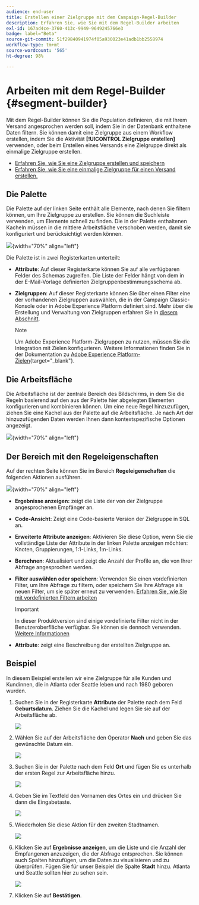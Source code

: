 ```yaml
---
audience: end-user
title: Erstellen einer Zielgruppe mit dem Campaign-Regel-Builder
description: Erfahren Sie, wie Sie mit dem Regel-Builder arbeiten
exl-id: 167ad4ce-3760-413c-9949-9649245766e3
badge: label="Beta"
source-git-commit: 51f29840941974f05a930023e41adb1bb2558974
workflow-type: tm+mt
source-wordcount: '565'
ht-degree: 98%

---
```


# Arbeiten mit dem Regel-Builder {#segment-builder}

Mit dem Regel-Builder können Sie die Population definieren, die mit Ihrem Versand angesprochen werden soll, indem Sie in der Datenbank enthaltene Daten filtern. Sie können damit eine Zielgruppe aus einem Workflow erstellen, indem Sie die Aktivität **[!UICONTROL Zielgruppe erstellen]** verwenden, oder beim Erstellen eines Versands eine Zielgruppe direkt als einmalige Zielgruppe erstellen.

* [Erfahren Sie, wie Sie eine Zielgruppe erstellen und speichern](create-audience.md)
* [Erfahren Sie, wie Sie eine einmalige Zielgruppe für einen Versand erstellen.](one-time-audience.md)

## Die Palette

Die Palette auf der linken Seite enthält alle Elemente, nach denen Sie filtern können, um Ihre Zielgruppe zu erstellen. Sie können die Suchleiste verwenden, um Elemente schnell zu finden. Die in der Palette enthaltenen Kacheln müssen in die mittlere Arbeitsfläche verschoben werden, damit sie konfiguriert und berücksichtigt werden können.

![](assets/segment-builder2.png){width="70%" align="left"}

Die Palette ist in zwei Registerkarten unterteilt:

* **Attribute**: Auf dieser Registerkarte können Sie auf alle verfügbaren Felder des Schemas zugreifen. Die Liste der Felder hängt von dem in der E-Mail-Vorlage definierten Zielgruppenbestimmungsschema ab.

* **Zielgruppen**: Auf dieser Registerkarte können Sie über einen Filter eine der vorhandenen Zielgruppen auswählen, die in der Campaign Classic-Konsole oder in Adobe Experience Platform definiert sind. Mehr über die Erstellung und Verwaltung von Zielgruppen erfahren Sie in [diesem Abschnitt](manage-audience.md).

  >[!NOTE]
  >
  >Um Adobe Experience Platform-Zielgruppen zu nutzen, müssen Sie die Integration mit Zielen konfigurieren. Weitere Informationen finden Sie in der Dokumentation zu [Adobe Experience Platform-Zielen](https://experienceleague.adobe.com/docs/experience-platform/destinations/home.html?lang=de){target="_blank"}.

## Die Arbeitsfläche

Die Arbeitsfläche ist der zentrale Bereich des Bildschirms, in dem Sie die Regeln basierend auf den aus der Palette hier abgelegten Elementen konfigurieren und kombinieren können. Um eine neue Regel hinzuzufügen, ziehen Sie eine Kachel aus der Palette auf die Arbeitsfläche. Je nach Art der hinzuzufügenden Daten werden Ihnen dann kontextspezifische Optionen angezeigt.

![](assets/segment-builder4.png){width="70%" align="left"}

## Der Bereich mit den Regeleigenschaften

Auf der rechten Seite können Sie im Bereich **Regeleigenschaften** die folgenden Aktionen ausführen.

![](assets/segment-builder5.png){width="70%" align="left"}

* **Ergebnisse anzeigen:** zeigt die Liste der von der Zielgruppe angesprochenen Empfänger an.
* **Code-Ansicht**: Zeigt eine Code-basierte Version der Zielgruppe in SQL an.
* **Erweiterte Attribute anzeigen**: Aktivieren Sie diese Option, wenn Sie die vollständige Liste der Attribute in der linken Palette anzeigen möchten: Knoten, Gruppierungen, 1:1-Links, 1:n-Links.
* **Berechnen**: Aktualisiert und zeigt die Anzahl der Profile an, die von Ihrer Abfrage angesprochen werden.
* **Filter auswählen oder speichern**: Verwenden Sie einen vordefinierten Filter, um Ihre Abfrage zu filtern, oder speichern Sie Ihre Abfrage als neuen Filter, um sie später erneut zu verwenden. [Erfahren Sie, wie Sie mit vordefinierten Filtern arbeiten](../get-started/predefined-filters.md)

  >[!IMPORTANT]
  >
  >In dieser Produktversion sind einige vordefinierte Filter nicht in der Benutzeroberfläche verfügbar. Sie können sie dennoch verwenden. [Weitere Informationen](../get-started/guardrails.md#predefined-filters-filters-guardrails-limitations)

* **Attribute**: zeigt eine Beschreibung der erstellten Zielgruppe an.

## Beispiel

In diesem Beispiel erstellen wir eine Zielgruppe für alle Kunden und Kundinnen, die in Atlanta oder Seattle leben und nach 1980 geboren wurden.

1. Suchen Sie in der Registerkarte **Attribute** der Palette nach dem Feld **Geburtsdatum**. Ziehen Sie die Kachel und legen Sie sie auf der Arbeitsfläche ab.

   ![](assets/segment-builder6.png)

1. Wählen Sie auf der Arbeitsfläche den Operator **Nach** und geben Sie das gewünschte Datum ein.

   ![](assets/segment-builder7.png)

1. Suchen Sie in der Palette nach dem Feld **Ort** und fügen Sie es unterhalb der ersten Regel zur Arbeitsfläche hinzu.

   ![](assets/segment-builder8.png)

1. Geben Sie im Textfeld den Vornamen des Ortes ein und drücken Sie dann die Eingabetaste.

   ![](assets/segment-builder9.png)

1. Wiederholen Sie diese Aktion für den zweiten Stadtnamen.

   ![](assets/segment-builder10.png)

1. Klicken Sie auf **Ergebnisse anzeigen**, um die Liste und die Anzahl der Empfangenen anzuzeigen, die der Abfrage entsprechen. Sie können auch Spalten hinzufügen, um die Daten zu visualisieren und zu überprüfen. Fügen Sie für unser Beispiel die Spalte **Stadt** hinzu. Atlanta und Seattle sollten hier zu sehen sein.

   ![](assets/segment-builder11.png)

1. Klicken Sie auf **Bestätigen**.